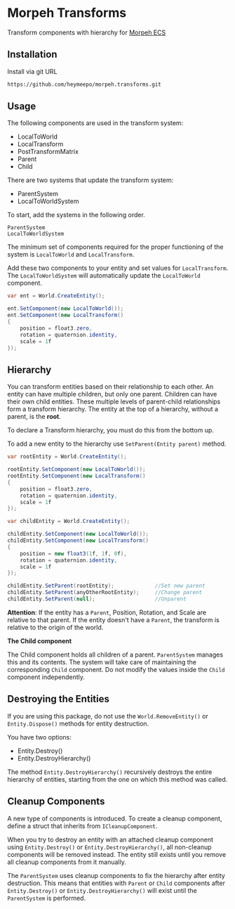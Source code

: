 # Morpeh Transforms

Transform components with hierarchy for [Morpeh ECS](https://github.com/scellecs/morpeh)

## Installation

Install via git URL

```bash
https://github.com/heymeepo/morpeh.transforms.git
```

## Usage

The following components are used in the transform system:

- LocalToWorld
- LocalTransform
- PostTransformMatrix
- Parent
- Child

There are two systems that update the transform system:

- ParentSystem
- LocalToWorldSystem

To start, add the systems in the following order.
```
ParentSystem
LocalToWorldSystem
```

The minimum set of components required for the proper functioning of the system is ```LocalToWorld``` and ```LocalTransform```. 

Add these two components to your entity and set values for ```LocalTransform```. The ```LocalToWorldSystem``` will automatically update the ```LocalToWorld``` component.

```csharp
var ent = World.CreateEntity();

ent.SetComponent(new LocalToWorld());
ent.SetComponent(new LocalTransform()
{
    position = float3.zero,
    rotation = quaternion.identity,
    scale = 1f
});
```
## Hierarchy

You can transform entities based on their relationship to each other. An entity can have multiple children, but only one parent. Children can have their own child entities. These multiple levels of parent-child relationships form a transform hierarchy. The entity at the top of a hierarchy, without a parent, is the **root**.

To declare a Transform hierarchy, you must do this from the bottom up. 

To add a new entity to the hierarchy use ```SetParent(Entity parent)``` method.

```csharp
var rootEntity = World.CreateEntity();

rootEntity.SetComponent(new LocalToWorld());
rootEntity.SetComponent(new LocalTransform()
{
    position = float3.zero,
    rotation = quaternion.identity,
    scale = 1f
});

var childEntity = World.CreateEntity();

childEntity.SetComponent(new LocalToWorld());
childEntity.SetComponent(new LocalTransform()
{
    position = new float3(1f, 1f, 0f),
    rotation = quaternion.identity,
    scale = 1f
});

childEntity.SetParent(rootEntity);             //Set new parent
childEntity.SetParent(anyOtherRootEntity);     //Change parent
childEntity.SetParent(null);                   //Unparent
```
**Attention**: If the entity has a ```Parent```, Position, Rotation, and Scale are relative to that parent. If the entity doesn't have a ```Parent```, the transform is relative to the origin of the world.

**The Child component**

The Child component holds all children of a parent. ```ParentSystem``` manages this and its contents. The system will take care of maintaining the corresponding ```Child``` component. Do not modify the values inside the ```Child``` component independently.

## Destroying the Entities

If you are using this package, do not use the ```World.RemoveEntity()``` or ```Entity.Dispose()``` methods for entity destruction.

You have two options:

- Entity.Destroy()
- Entity.DestroyHierarchy()

The method ```Entity.DestroyHierarchy()``` recursively destroys the entire hierarchy of entities, starting from the one on which this method was called.

## Cleanup Components

A new type of components is introduced. To create a cleanup component, define a struct that inherits from ```ICleanupComponent```.

When you try to destroy an entity with an attached cleanup component using ```Entity.Destroy()``` or ```Entity.DestroyHierarchy()```, all non-cleanup components will be removed instead. The entity still exists until you remove all cleanup components from it manually.

The ```ParentSystem``` uses cleanup components to fix the hierarchy after entity destruction. This means that entities with ```Parent``` or ```Child``` components after ```Entity.Destroy()``` or ```Entity.DestroyHierarchy()``` will exist until the ```ParentSystem``` is performed.